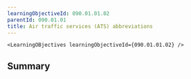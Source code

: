 ```yaml
---
learningObjectiveId: 090.01.01.02
parentId: 090.01.01
title: Air traffic services (ATS) abbreviations
---
```


```tsx eval
<LearningOBjectives learningObjectiveId={090.01.01.02} />
```

## Summary
